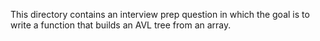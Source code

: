 This directory contains an interview prep question in which the goal is to write a function that builds an AVL tree from an array.